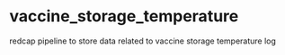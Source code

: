 # vaccine_storage_temperature
redcap pipeline to store data related to vaccine storage temperature log
